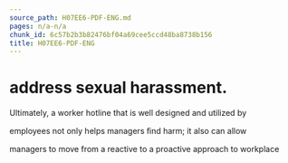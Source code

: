 ```yaml
---
source_path: H07EE6-PDF-ENG.md
pages: n/a-n/a
chunk_id: 6c57b2b3b82476bf04a69cee5ccd48ba8738b156
title: H07EE6-PDF-ENG
---
```

# address sexual harassment.

Ultimately, a worker hotline that is well designed and utilized by

employees not only helps managers ﬁnd harm; it also can allow

managers to move from a reactive to a proactive approach to workplace
